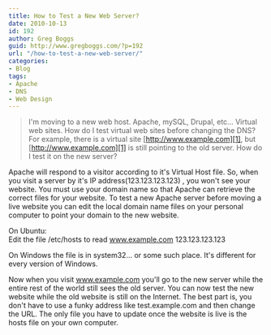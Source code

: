 ```yaml
---
title: How to Test a New Web Server?
date: 2010-10-13
id: 192
author: Greg Boggs
guid: http://www.gregboggs.com/?p=192
url: "/how-to-test-a-new-web-server/"
categories:
- Blog
tags:
- Apache
- DNS
- Web Design
---
```


> I'm moving to a new web host. Apache, mySQL, Drupal, etc&#8230; Virtual web sites. How do I test virtual web sites before changing the DNS? For example, there is a virtual site [http://www.example.com][1], but [http://www.example.com][1] is still pointing to the old server. How do I test it on the new server?

Apache will respond to a visitor according to it's Virtual Host file. So, when you visit a server by it's IP address(123.123.123.123) , you won't see your website. You must use your domain name so that Apache can retrieve the correct files for your website. To test a new Apache server before moving a live website you can edit the local domain name files on your personal computer to point your domain to the new website.

On Ubuntu:  
Edit the file /etc/hosts to read www.example.com 123.123.123.123

On Windows the file is in system32&#8230; or some such place. It's different for every version of Windows.

Now when you visit www.example.com you'll go to the new server while the entire rest of the world still sees the old server. You can now test the new website while the old website is still on the Internet. The best part is, you don't have to use a funky address like test.example.com and then change the URL. The only file you have to update once the website is live is the hosts file on your own computer.

 [1]: #
